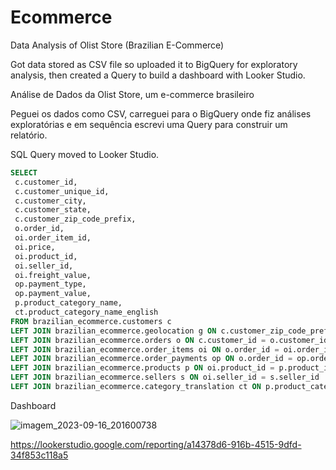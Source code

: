 # Ecommerce

Data Analysis of Olist Store (Brazilian E-Commerce)

Got data stored as CSV file so uploaded it to BigQuery for exploratory analysis, then created a Query to build a dashboard with Looker Studio.

Análise de Dados da Olist Store, um e-commerce brasileiro

Peguei os dados como CSV, carreguei para o BigQuery onde fiz análises exploratórias e em sequência escrevi uma Query para construir um relatório.

SQL Query moved to Looker Studio.

```SQL
SELECT  
 c.customer_id,
 c.customer_unique_id,
 c.customer_city,
 c.customer_state,
 c.customer_zip_code_prefix,
 o.order_id,
 oi.order_item_id,
 oi.price,
 oi.product_id,
 oi.seller_id,
 oi.freight_value,
 op.payment_type,
 op.payment_value,
 p.product_category_name,
 ct.product_category_name_english
FROM brazilian_ecommerce.customers c
LEFT JOIN brazilian_ecommerce.geolocation g ON c.customer_zip_code_prefix = g.geolocation_zip_code_prefix
LEFT JOIN brazilian_ecommerce.orders o ON c.customer_id = o.customer_id
LEFT JOIN brazilian_ecommerce.order_items oi ON o.order_id = oi.order_id
LEFT JOIN brazilian_ecommerce.order_payments op ON o.order_id = op.order_id
LEFT JOIN brazilian_ecommerce.products p ON oi.product_id = p.product_id
LEFT JOIN brazilian_ecommerce.sellers s ON oi.seller_id = s.seller_id
LEFT JOIN brazilian_ecommerce.category_translation ct ON p.product_category_name = ct.product_category_name;
```

Dashboard

![imagem_2023-09-16_201600738](https://github.com/Ronan-Alencar/Dados_ANP/assets/133599706/1b1e45c7-7090-4996-9ec5-6dcb3ed1fefb)

https://lookerstudio.google.com/reporting/a14378d6-916b-4515-9dfd-34f853c118a5
